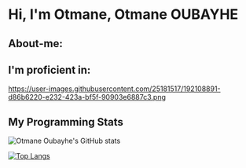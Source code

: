 # Hi, I'm Otmane, Otmane OUBAYHE 

## About-me:


## I'm proficient in:
https://user-images.githubusercontent.com/25181517/192108891-d86b6220-e232-423a-bf5f-90903e6887c3.png

## My Programming Stats
![Otmane Oubayhe's GitHub stats](https://github-readme-stats.vercel.app/api?username=Oubayhe&show_icons=true&theme=transparent)

[![Top Langs](https://github-readme-stats.vercel.app/api/top-langs/?username=Oubayhe&layout=donut-vertical)](https://github.com/Oubayhe/github-readme-stats)